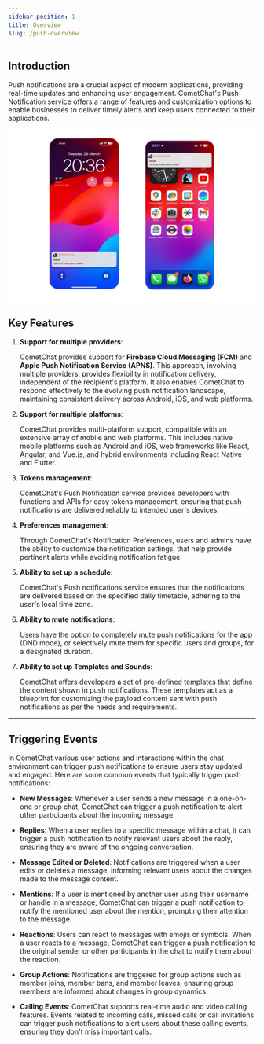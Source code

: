 ```yaml
---
sidebar_position: 1
title: Overview
slug: /push-overview
---
```


## Introduction

Push notifications are a crucial aspect of modern applications, providing real-time updates and enhancing user engagement. CometChat's Push Notification service offers a range of features and customization options to enable businesses to deliver timely alerts and keep users connected to their applications.

![](./assets/push_notification_extension_cometchat.png)

## Key Features

1. **Support for multiple providers**:

   CometChat provides support for **Firebase Cloud Messaging (FCM)** and **Apple Push Notification Service (APNS)**. This approach, involving multiple providers, provides flexibility in notification delivery, independent of the recipient's platform. It also enables CometChat to respond effectively to the evolving push notification landscape, maintaining consistent delivery across Android, iOS, and web platforms.

1. **Support for multiple platforms**:

   CometChat provides multi-platform support, compatible with an extensive array of mobile and web platforms. This includes native mobile platforms such as Android and iOS, web frameworks like React, Angular, and Vue.js, and hybrid environments including React Native and Flutter.

1. **Tokens management**:

   CometChat's Push Notification service provides developers with functions and APIs for easy tokens management, ensuring that push notifications are delivered reliably to intended user's devices.

1. **Preferences management**:

   Through CometChat's Notification Preferences, users and admins have the ability to customize the notification settings, that help provide pertinent alerts while avoiding notification fatigue.

1. **Ability to set up a schedule**:

   CometChat's Push notifications service ensures that the notifications are delivered based on the specified daily timetable, adhering to the user's local time zone.

1. **Ability to mute notifications**:

   Users have the option to completely mute push notifications for the app (DND mode), or selectively mute them for specific users and groups, for a designated duration.

1. **Ability to set up Templates and Sounds**:

   CometChat offers developers a set of pre-defined templates that define the content shown in push notifications. These templates act as a blueprint for customizing the payload content sent with push notifications as per the needs and requirements.


---

## Triggering Events

In CometChat various user actions and interactions within the chat environment can trigger push notifications to ensure users stay updated and engaged. Here are some common events that typically trigger push notifications:

- **New Messages**: Whenever a user sends a new message in a one-on-one or group chat, CometChat can trigger a push notification to alert other participants about the incoming message.

- **Replies**: When a user replies to a specific message within a chat, it can trigger a push notification to notify relevant users about the reply, ensuring they are aware of the ongoing conversation.

- **Message Edited or Deleted**: Notifications are triggered when a user edits or deletes a message, informing relevant users about the changes made to the message content.

- **Mentions**: If a user is mentioned by another user using their username or handle in a message, CometChat can trigger a push notification to notify the mentioned user about the mention, prompting their attention to the message.

- **Reactions**: Users can react to messages with emojis or symbols. When a user reacts to a message, CometChat can trigger a push notification to the original sender or other participants in the chat to notify them about the reaction.

- **Group Actions**: Notifications are triggered for group actions such as member joins, member bans, and member leaves, ensuring group members are informed about changes in group dynamics.

- **Calling Events**: CometChat supports real-time audio and video calling features. Events related to incoming calls, missed calls or call invitations can trigger push notifications to alert users about these calling events, ensuring they don't miss important calls.


<!-- ## Muting Push notifications

In addition to setting preferences for CometChat events, users have the capability to customize their push notification settings at the app level, allowing them to:

1. Mute all notifications or activate a Do Not Disturb mode.
2. Mute notifications from a specific group or one-on-one conversation temporarily.
3. Define a daily schedule for receiving notifications.

A decision tree diagram is provided to guide both CometChat administrators and developers through the conditions that affect push notification delivery. This diagram reflects the impact of set preferences for the said events and any mute settings users may apply.

![Push Notifications decision tree](./assets/push-notifications-decision-flow.png) -->

<!-- ## Support

Push notifications can function in both iOS and Android apps, as well as on desktop browsers that support the [Push API](https://caniuse.com/#feat=push-api). The following browsers are known to support this feature:

1. Chrome version 50 and above
2. Firefox version 44 and above
3. Edge version 17 and above
4. Opera version 42 and above

Users of these browsers and mobile operating systems can receive notifications provided they have given permission for the site or app to send them notifications. -->
